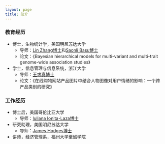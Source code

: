 ```yaml
---
layout: page
title: 简介
---
```


### 教育经历

- 博士，生物统计学，美国明尼苏达大学
   - 导师：[Lin Zhang博士](https://directory.sph.umn.edu/bio/sph-a-z/lin-zhang)和[Saonli Basu博士](https://directory.sph.umn.edu/bio/sph-a-z/saonli-basu) 
   - 论文：《Bayesian hierarchical models for multi-variant and multi-trait genome-wide association studies》
- 学士，信息管理与信息系统，浙江大学
   - 导师：[王求真博士](https://www.x-mol.com/university/faculty/301513)
   - 论文：《在线购物网站产品图片中结合人物图像对用户情绪的影响：一个跨产品类别的研究》

### 工作经历

- 博士后，美国哥伦比亚大学
   - 导师：[Iuliana Ionita-Laza博士](http://www.columbia.edu/~ii2135/)
- 研究助理，美国明尼苏达大学
   - 导师：[James Hodges博士](https://directory.sph.umn.edu/bio/sph-a-z/james-hodges)
- 讲师，经济管理系，福州大学至诚学院


       
